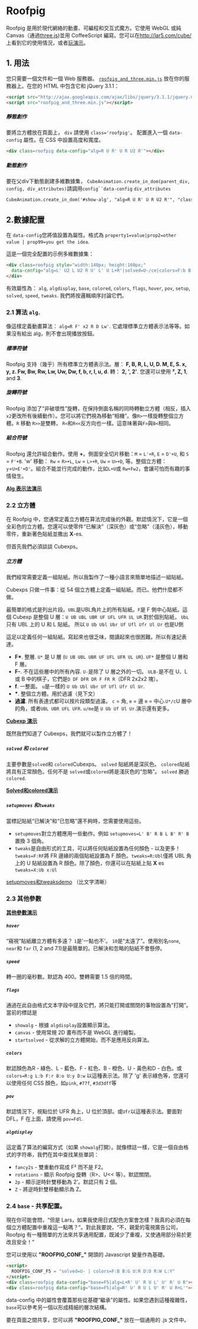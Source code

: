 # Roofpig

Roofpig 是用於現代網絡的動畫、可編程和交互式魔方。它使用 WebGL 或純 Canvas（通過[three.js](http://threejs.org/))並用 CoffeeScript 編寫。您可以在<http://lar5.com/cube/>上看到它的使用情況，或者[玩演示](http://jsfiddle.net/Lar5/86L4C/)。

## 1. 用法

您只需要一個文件和一個 Web 服務器。 [`roofpig_and_three.min.js`](https://raw.githubusercontent.com/larspetrus/Roofpig/master/roofpig_and_three.min.js) 放在你的服務器上。在您的 HTML 中包含它和 jQuery 3.1.1：

```html
<script src="http://ajax.googleapis.com/ajax/libs/jquery/3.1.1/jquery.min.js"></script>
<script src="roofpig_and_three.min.js"></script>
```

##### 靜態創作

要將立方體放在頁面上， `div` 請使用 `class='roofpig'`。 配置進入一個 `data-config` 屬性。在 CSS 中設置高度和寬度。

```html
<div class=roofpig data-config="alg=R U R' U R U2 R'"></div>
```

##### 動態創作

要在父div下動態創建多維數據集， `CubeAnimation.create_in_dom(parent_div, config, div_attributes)`請調用`config``data-config` `div_attributes`

```html
CubeAnimation.create_in_dom('#show-alg', "alg=R U R' U R U2 R'", "class='my-roofpig'");
```

## 2.數據配置

在 `data-config`您將值設置為屬性。格式為 `property1=value|prop2=other value | prop99=you get the idea`.

這是一個完全配置的示例多維數據集：

```html
<div class=roofpig style="width:140px; height:160px;"
  data-config="alg=L' U2 L U2 R U' L' U L+R'|solved=U-/ce|colors=F:b B:g U:r D:o R:w L:y">
</div>
```

有效屬性為： `alg`, `algdisplay`, `base`, `colored`, `colors`, `flags`, `hover`, `pov`, `setup`, `solved`, `speed`, `tweaks`. 我們將按邏輯順序討論它們。

### 2.1 算法 `alg`.

像這樣定義動畫算法： `alg=R F' x2 R D Lw'`. 它處理標準立方體表示法等等。如果沒有給出 alg，則不會出現播放按鈕。

##### 標準符號

Roofpig 支持（幾乎）所有標準立方體表示法。層： **F, B, R, L, U, D. M, E, S. x, y, z. Fw, Bw, Rw, Lw, Uw, Dw, f, b, r, l, u, d**. 轉： **2, ', 2'**. 您還可以使用 **², Z, 1**, and **3**.

##### 旋轉符號

Roofpig 添加了“非破壞性”旋轉，在保持側面名稱的同時轉動立方體（相反，插入`x2`更改所有後續動作）。您可以將它們視為移動“相機”。像`R>`一樣旋轉整個立方體。`R` 移動 `R>>`是雙轉， `R<`和`R<<`反方向也一樣。這意味著與`F>`與`B<`相同。

##### 組合符號

Roofpig 還允許組合動作。使用 **+**。側面安全切片移動：`M` = `L'+R`, `E` = `D'+U`, 和 `S` = `F'+B`. 'w' 移動： `Rw` = `R>+L`, `Lw` = `L>+R`, `Uw` = `U>+D`, 等。整個立方體： `y`=`U+E'+D'`。組合不能並行完成的動作，比如`L+U`或 `Rw+Fw2`，會讓可怕而有趣的事情發生。

[**Alg 表示法演示**](http://jsfiddle.net/Lar5/MfpVf/)

### 2.2 立方體

在 Roofpig 中，您通常定義立方體在算法完成後的外觀。默認情況下，它是一個全彩色的立方體。您還可以使零件“已解決”（深灰色）或“忽略”（淺灰色），移動零件，重新著色貼紙並撒出 **X**-es.

但首先我們必須談談 Cubexps。

##### 立方體

我們經常需要定義一組貼紙。所以我製作了一種小語言來簡單地描述一組貼紙。

Cubexps 只做一件事：從 54 個立方體上定義一組貼紙。而已。他們什麼都不做。

最簡單的格式是列出片段。`UBL`是UBL角片上的所有貼紙。`F`是 F 側中心貼紙。這個 Cubexp 是整個 U 層：`U UB UBL UBR UF UFL UFR UL UR`.對於個別貼紙， `UbL`只有 UBL 上的 U 和 L 貼紙。 所以 `U Ub Ubl Ubr Uf Ufl Ufr Ul Ur` 也是U側

這足以定義任何一組貼紙。寫起來也很乏味，閱讀起來也很困難。所以有速記表達。

-   **F\***. 整層. `U*` 是 U 層 (`U UB UBL UBR UF UFL UFR UL UR`). `UF*` 是整個 U 層和 F 層。
-   **F-**. 不在這些層中的所有內容. `U-`是除了 U 層之外的一切。 `ULB-`是不在 U、L 或 B 中的棋子，它們是`D DF DFR DR F FR R`（DFR 2x2x2 塊）。
-   **f**. 一整面。 `u`是一樣的 `U Ub Ubl Ubr Uf Ufl Ufr Ul Ur`.
-   **\***. 整個立方體。用於過濾（見下文）
-   **過濾**. 所有表達式都可以按片段類型過濾。 `c` = 角, `e` = 邊 `m` = 中心.`U*/c`U 層中的角，或者`UBL UBR UFL UFR`. `u/me`是 `U Ub Uf Ul Ur`.演示還有更多。

[**Cubexp 演示**](http://jsfiddle.net/Lar5/2xAVX/)

既然我們知道了 Cubexps，我們就可以製作立方體了！

##### `solved` 和 `colored`

主要參數是`solved`和 `colored`Cubexps。 `solved` 貼紙將是深灰色。 `colored`貼紙將具有正常顏色。任何不是 `solved`或`colored`將是淺灰色的“忽略”。 `solved` 勝過`colored`.

[**Solved和colored演示**](http://jsfiddle.net/Lar5/tE83s/)

##### `setupmoves` 和`tweaks`

當標記貼紙“已解決”和“已忽略”還不夠時，您需要使用這些。

-   `setupmoves`對立方體應用一些動作。例如 `setupmoves=L' B' R B L B' R' B`置換 3 個角。
-   `tweaks`是自由形式的工具，可以將任何貼紙設置為任何顏色 - 以及更多！ `tweaks=F:RF`將 FR 邊緣的兩個貼紙設置為 F 顏色。`tweaks=R:Ubl`僅將 UBL 角上的 U 貼紙設置為 R 顏色。除了顏色，你還可以在貼紙上貼 **X** es `tweaks=X:Ub x:Ul`

[setupmoves和tweaksdemo](http://jsfiddle.net/Lar5/JFgQg/) （比文字清晰）

### 2.3 其他參數

[**其他參數演示**](http://jsfiddle.net/Lar5/9vq68/)

##### `hover`

“窺視”貼紙離立方體有多遠？ `1`是'一點也不'。 `10`是“太遠了”。使用別名`none`, `near`和 `far` (1, 2 and 7.1)是最簡單的。已解決和忽略的貼紙不會懸停。

##### `speed`

轉一圈的毫秒數。默認為 400。雙轉需要 1.5 倍的時間。

##### `flags`

通過在此自由格式文本字段中提及它們，將只能打開或關閉的事物設置為“打開”。當前的標誌是

-   `showalg` - 根據 `algdisplay`設置顯示算法。
-   `canvas` - 使用常規 2D 畫布而不是 WebGL 進行繪製。
-   `startsolved` - 從求解的立方體開始，而不是應用反向算法。

##### `colors`

默認顏色為R - 綠色、L - 藍色、F - 紅色、B - 橙色、U - 黃色和D - 白色。或`colors=R:g L:b F:r B:o U:y D:w` 以這種表示法。除了 'g' 表示綠色等，您還可以使用任何 CSS 顏色，如`pink`, `#77f`, `#3d3dff`等

##### `pov`

默認情況下，視點位於 UFR 角上，U 位於頂部。或`Ufr`以這種表示法。要面對 DFL，F 在上面，請使用 `pov=Fdl`.

##### `algdisplay`

這定義了算法的編寫方式（如果 `showalg`打開）。就像標誌一樣，它是一個自由格式的字符串，我們在其中查找某些單詞：

-   `fancy2s` - 雙重動作寫成 F² 而不是 F2。
-   `rotations` - 顯示 Roofpig 旋轉（R>、U<< 等）。默認關閉。
-   `2p` - 顯示逆時針雙移動為 2'。默認只有 2 個。
-   `Z` - 將逆時針雙移動顯示為 Z。

### 2.4 `base` - 共享配置。

現在你可能會問，“但是 Lars，如果我使用日式配色方案會怎樣？我真的必須在每個立方體配置中重複這一點嗎？”。對此我要說，“不，親愛的電視廣告公司，Roofpig 有一種簡單的方法來共享通用配置，既減少了重複，又使通用部分易於更改且安全！”

您可以使用以 **"ROOFPIG_CONF_"** 開頭的 Javascript 變量作為基礎。

```html
<script>
  ROOFPIG_CONF_F5 = "solved=U- | colors=F:B B:G U:R D:O R:W L:Y"
</script>
<div class=roofpig data-config="base=F5|alg=L+R' U' R U L' U' R' U R"></div>
<div class=roofpig data-config="base=F5|alg=R' U' R U L U' R' U R+L'"></div>
```

data-config 中的屬性會覆蓋那些從基礎“繼承”的屬性。如果您遇到這種複雜性，`base`可以參考另一個以形成精細的層次結構。

要在頁面之間共享，您可以將 **"ROOFPIG_CONF_"** 放在一個通用的 .js 文件中。
